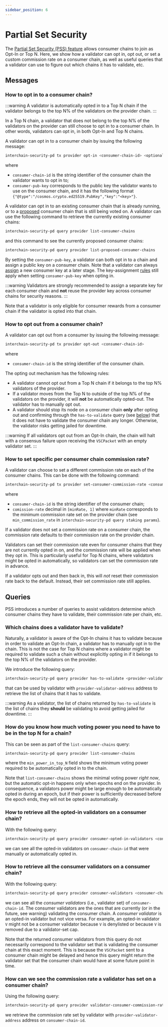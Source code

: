 ```yaml
---
sidebar_position: 6
---
```


# Partial Set Security

The [Partial Set Security (PSS) feature](../features/partial-set-security.md) allows consumer chains to join as Opt-In or Top N.
Here, we show how a validator can opt in, opt out, or set a custom commission rate on a consumer chain, as well
as useful queries that a validator can use to figure out which chains it has to validate, etc.

## Messages

### How to opt in to a consumer chain?

:::warning
A validator is automatically opted in to a Top N chain if the validator belongs to the top N% of the validators on the provider chain.
:::

In a Top N chain, a validator that does not belong to the top N% of the validators on the provider can still choose
to opt in to a consumer chain. In other words, validators can opt in, in both Opt-In and Top N chains.

A validator can opt in to a consumer chain by issuing the following message:
```bash
interchain-security-pd tx provider opt-in <consumer-chain-id> <optional consumer-pub-key>
```

where
- `consumer-chain-id` is the string identifier of the consumer chain the validator wants to opt in to;
- `consumer-pub-key` corresponds to the public key the validator wants to use on the consumer chain, and it has the
following format `{"@type":"/cosmos.crypto.ed25519.PubKey","key":"<key>"}`.

A validator can opt in to an existing consumer chain that is already running, or to a [proposed](../features/proposals.md)
consumer chain that is still being voted on. A validator can use the following command to retrieve the currently existing
consumer chains:
```bash
interchain-security-pd query provider list-consumer-chains
```
and this command to see the currently proposed consumer chains:
```bash
interchain-security-pd query provider list-proposed-consumer-chains
```

By setting the `consumer-pub-key`, a validator can both opt in to a chain and assign a
public key on a consumer chain. Note that a validator can always [assign](../features/key-assignment.md)
a new consumer key at a later stage. The key-assignment [rules](../features/key-assignment.md#rules)
still apply when setting `consumer-pub-key` when opting in.

:::warning
Validators are strongly recommended to assign a separate key for each consumer chain
and **not** reuse the provider key across consumer chains for security reasons.
:::

Note that a validator is only eligible for consumer rewards from a consumer chain if the validator is opted into that chain.

### How to opt out from a consumer chain?

A validator can opt out from a consumer by issuing the following message:

```bash
interchain-security-pd tx provider opt-out <consumer-chain-id>
```
where
- `consumer-chain-id` is the string identifier of the consumer chain.

The opting out mechanism has the following rules:

- A validator cannot opt out from a Top N chain if it belongs to the top N% validators of the provider.
- If a validator moves from the Top N to outside of the top N% of the validators on the provider, it will **not**
be automatically opted-out. The validator has to manually opt out.
- A validator should stop its node on a consumer chain **only** after opting out and confirming through the `has-to-validate`
query (see [below](./partial-set-security-for-validators.md#which-chains-does-a-validator-have-to-validate)) that it does
not have to validate the consumer chain any longer. Otherwise, the validator risks getting jailed for downtime.

:::warning
If all validators opt out from an Opt-In chain, the chain will halt with a consensus failure upon receiving the `VSCPacket` with an empty validator set.
:::

### How to set specific per consumer chain commission rate?

A validator can choose to set a different commission rate on each of the consumer chains.
This can be done with the following command:
```bash
interchain-security-pd tx provider set-consumer-commission-rate <consumer-chain-id> <commission-rate>
```
where

- `consumer-chain-id` is the string identifier of the consumer chain;
- `comission-rate` decimal in `[minRate, 1]` where `minRate` corresponds to the minimum commission rate set on the
provider chain (see `min_commission_rate` in `interchain-security-pd query staking params`).

If a validator does not set a commission rate on a consumer chain, the commission rate defaults to their commission rate on the provider chain.

Validators can set their commission rate even for consumer chains that they are not currently opted in on, and the commission rate will be applied when they opt in. This is particularly useful for Top N chains, where validators might be opted in automatically,
so validators can set the commission rate in advance.

If a validator opts out and then back in, this will *not* reset their commission rate back to the default. Instead, their
set commission rate still applies.

## Queries

PSS introduces a number of queries to assist validators determine which consumer chains they have to validate, their commission rate per chain, etc.

### Which chains does a validator have to validate?

Naturally, a validator is aware of the Opt-In chains it has to validate because in order to validate an Opt-In chain,
a validator has to manually opt in to the chain. This is not the case for Top N chains where a validator might be required
to validate such a chain without explicitly opting in if it belongs to the top N% of the validators on the provider.

We introduce the following query:
```bash
interchain-security-pd query provider has-to-validate <provider-validator-address>
```
that can be used by validator with `provider-validator-address` address to retrieve the list of chains that it has to validate.

:::warning
As a validator, the list of chains returned by `has-to-validate` is the list of chains they **should** be validating to avoid
getting jailed for downtime.
:::

### How do you know how much voting power you need to have to be in the top N for a chain?

This can be seen as part of the `list-consumer-chains` query:
```bash
interchain-security-pd query provider list-consumer-chains
```
where the `min_power_in_top_N` field shows the minimum voting power required to be
automatically opted in to the chain.

Note that `list-consumer-chains` shows the minimal voting power *right now*, but
the automatic opt-in happens only when epochs end on the provider.
In consequence, a validators power might be large enough to be automatically opted in
during an epoch, but if their power is sufficiently decreased before the epoch ends,
they will not be opted in automatically.

### How to retrieve all the opted-in validators on a consumer chain?

With the following query:
```bash
interchain-security-pd query provider consumer-opted-in-validators <consumer-chain-id>
```
we can see all the opted-in validators on `consumer-chain-id` that were manually or automatically opted in.

### How to retrieve all the consumer validators on a consumer chain?

With the following query:
```bash
interchain-security-pd query provider consumer-validators <consumer-chain-id>
```
we can see all the _consumer validators_ (i.e., validator set) of `consumer-chain-id`. The consumer validators are the 
ones that are currently (or in the future, see warning) validating the consumer chain. A _consumer validator_ is an opted-in
validator but not vice versa. For example, an opted-in validator `V` might not be a consumer validator because `V` is
denylisted or because `V` is removed due to a validator-set cap. 

Note that the returned consumer validators from this query do not necessarily correspond to the validator set that is 
validating the consumer chain at this exact moment. This is because the `VSCPacket` sent to a consumer chain might be
delayed and hence this query might return the validator set that the consumer chain would have at some future
point in time.

### How can we see the commission rate a validator has set on a consumer chain?

Using the following query:
```bash
interchain-security-pd query provider validator-consumer-commission-rate <consumer-chain-id> <provider-validator-address>
```
we retrieve the commission rate set by validator with `provider-validator-address` address on `consumer-chain-id`.